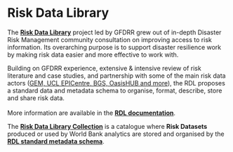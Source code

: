 # Risk Data Library

The [**Risk Data Library**](https://riskdatalibrary.org) project led by GFDRR grew out of in-depth Disaster Risk Management community consultation on improving access to risk information.
Its overarching purpose is to support disaster resilience work by making risk data easier and more effective to work with.

Building on GFDRR experience, extensive & intensive review of risk literature and case studies, and partnership with some of the main risk data actors ([GEM, UCL EPICentre, BGS, OasisHUB and more](https://riskdatalibrary.org/project)), the RDL proposes a standard data and metadata schema to organise, format, describe, store and share risk data.
<br><br>
More information are available in the [**RDL documentation**](https://rdl-standard.readthedocs.io).

The [**Risk Data Library Collection**](https://datacatalog.worldbank.org/search/collections/rdl) is a catalogue where **Risk Datasets** produced or used by World Bank analytics are stored and organised by the [**RDL standard metadata schema**](https://docs.riskdatalibrary.org/en/latest/reference/browser/).